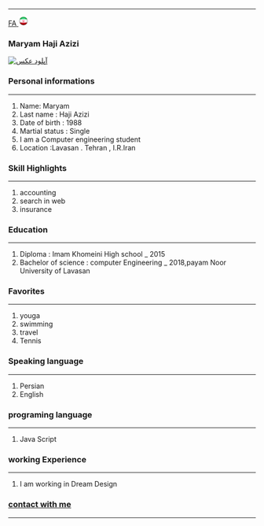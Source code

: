 
---
[FA](index.md)<a class="pt-trigger" href="index" data-animation="62"> <img src="img/Iran.png" width="20" height="20"/></a>

### Maryam Haji Azizi
<a href="https://uupload.ir/view/hfvg_whatsapp_image_2020-11-12_at_5.08.08_pm.jpeg" target="_blank"><img src="https://uupload.ir/files/hfvg_whatsapp_image_2020-11-12_at_5.08.08_pm_thumb.jpeg" border="0" alt="آپلود عکس" /></a>

### Personal informations

---
<ol>
  <li> Name: Maryam</li>
  <li> Last name :  Haji Azizi</li>
  <li> Date of birth : 1988</li>
  <li> Martial status : Single</li>
  <li> I am a  Computer engineering student</li>
  <li> Location :Lavasan . Tehran , I.R.Iran</li>
</ol>


### Skill Highlights

---
<ol>
  <li> accounting </li>
  <li> search in web</li>
  <li>insurance</li>
</ol> 

### Education

---
<ol>
<li> Diploma : Imam Khomeini High school
  _ 2015</li>
<li> Bachelor of science : computer Engineering
  _ 2018,payam Noor University of Lavasan </li>
</ol>

### Favorites

---
<ol>
  <li>  youga</li>
  <li> swimming </li>
  <li> travel </li>
  <li>  Tennis</li>
</ol>

### Speaking language

---
<ol> 
  <li> Persian</li>
   <li> English</li>
</ol>

### programing language

---
<ol> <li> Java Script</li>
 </ol>

### working Experience

---
<ol>
  <li> I am working in Dream Design  </li>
</ol>

### [contact with me](Maryam_h.azizi67@yahoo.com)


--- 


